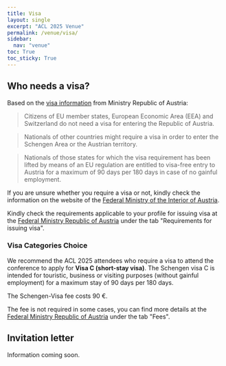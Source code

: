 ```yaml
---
title: Visa
layout: single
excerpt: "ACL 2025 Venue"
permalink: /venue/visa/
sidebar:
  nav: "venue"
toc: True
toc_sticky: True
---
```


## Who needs a visa?

Based on the [visa information](https://www.bmeia.gv.at/en/travel-stay/entrance-and-residence-in-austria/visa) from Ministry Republic of Austria:

> Citizens of EU member states, European Economic Area (EEA) and Switzerland do not need a visa for entering the Republic of Austria.

> Nationals of other countries might require a visa in order to enter the Schengen Area or the Austrian territory.

> Nationals of those states for which the visa requirement has been lifted by means of an EU regulation are entitled to visa-free entry to Austria for a maximum of 90 days per 180 days in case of no gainful employment.

If you are unsure whether you require a visa or not, kindly check the information on the website of the [Federal Ministry of the Interior of Austria](https://www.bmi.gv.at/202/Fremdenpolizei_und_Grenzkontrolle/Visumpflichtige_Laender/start.aspx).


Kindly check the requirements applicable to your profile for issuing visa at the [Federal Ministry Republic of Austria](https://www.bmeia.gv.at/en/travel-stay/entrance-and-residence-in-austria/visa) under the tab "Requirements for issuing visa".

### Visa Categories Choice

We recommend the ACL 2025 attendees who require a visa to attend the conference to apply for **Visa C (short-stay visa)**.
The Schengen visa C is intended for touristic, business or visiting purposes (without gainful employment) for a maximum stay of 90 days per 180 days.

The Schengen-Visa fee costs 90 €.

The fee is not required in some cases, you can find more details at the [Federal Ministry Republic of Austria](https://www.bmeia.gv.at/en/travel-stay/entrance-and-residence-in-austria/visa) under the tab "Fees".

## Invitation letter

Information coming soon.

